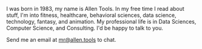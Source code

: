 I was born in 1983, my name is Allen Tools. In my free time I read about stuff, I'm into fitness, healthcare, behavioral sciences, data science, technology, fantasy, and animation. My professional life is in Data Sciences, Computer Science, and Consulting. I'd be happy to talk to you.

Send me an email at mr@allen.tools to chat.

